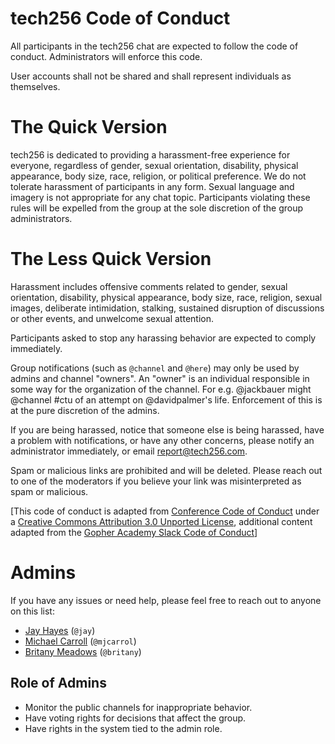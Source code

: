 # tech256 Code of Conduct

All participants in the tech256 chat are expected to follow the code of
conduct. Administrators will enforce this code.

User accounts shall not be shared and shall represent individuals as
themselves.

# The Quick Version

tech256 is dedicated to providing a harassment-free experience for everyone,
regardless of gender, sexual orientation, disability, physical appearance, body
size, race, religion, or political preference. We do not tolerate harassment of participants in any
form. Sexual language and imagery is not appropriate for any chat topic.
Participants violating these rules will be expelled from the group at the sole
discretion of the group administrators.

# The Less Quick Version

Harassment includes offensive comments related to gender, sexual orientation,
disability, physical appearance, body size, race, religion, sexual images,
deliberate intimidation, stalking, sustained disruption of discussions or other
events, and unwelcome sexual attention.

Participants asked to stop any harassing behavior are expected to comply
immediately.

Group notifications (such as `@channel` and `@here`) may only be used by admins and channel "owners".
An "owner" is an individual responsible in some way for the organization of the channel.
For e.g. @jackbauer might @channel #ctu of an attempt on @davidpalmer's life.
Enforcement of this is at the pure discretion of the admins.

If you are being harassed, notice that someone else is being harassed, have a problem with notifications, or have
any other concerns, please notify an administrator immediately, or email
<report@tech256.com>.

Spam or malicious links are prohibited and will be deleted.
Please reach out to one of the moderators if you believe your link was misinterpreted as spam or malicious.

[This code of conduct is adapted from [Conference Code of Conduct](http://confcodeofconduct.com) under a [Creative Commons Attribution 3.0 Unported License](http://creativecommons.org/licenses/by/3.0/deed.en_US), additional content adapted from the [Gopher Academy Slack Code of Conduct](https://docs.google.com/document/d/1YO_xIZPhD1OsquKdCuAq-fFECs8b37wfhVRfnx3DjzM/edit)]

# Admins

If you have any issues or need help, please feel free to reach out to anyone on this list:

* [Jay Hayes](https://twitter.com/iamvery) (`@jay`)
* [Michael Carroll](https://twitter.com/carromj) (`@mjcarrol`)
* [Britany Meadows](https://twitter.com/letbritcode) (`@britany`)

## Role of Admins

* Monitor the public channels for inappropriate behavior.
* Have voting rights for decisions that affect the group.
* Have rights in the system tied to the admin role.

